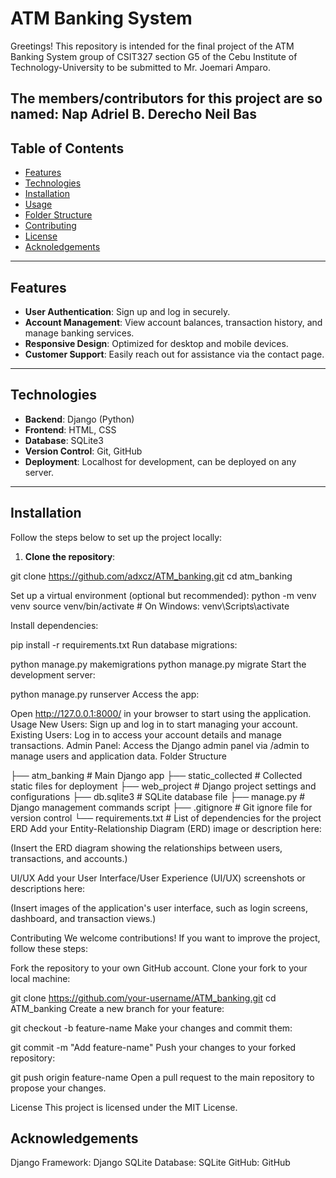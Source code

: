 # ATM Banking System

Greetings! This repository is intended for the final project of the ATM Banking System group of CSIT327 section G5 of the Cebu Institute of Technology-University to be submitted to Mr. Joemari Amparo.

The members/contributors for this project are so named:
Nap Adriel B. Derecho
Neil Bas
---

## Table of Contents

- [Features](#features)
- [Technologies](#technologies)
- [Installation](#installation)
- [Usage](#usage)
- [Folder Structure](#folder-structure)
- [Contributing](#contributing)
- [License](#license)
- [Acknoledgements](#Acknowledgements)

---

## Features

- **User Authentication**: Sign up and log in securely.
- **Account Management**: View account balances, transaction history, and manage banking services.
- **Responsive Design**: Optimized for desktop and mobile devices.
- **Customer Support**: Easily reach out for assistance via the contact page.

---

## Technologies

- **Backend**: Django (Python)
- **Frontend**: HTML, CSS
- **Database**: SQLite3
- **Version Control**: Git, GitHub
- **Deployment**: Localhost for development, can be deployed on any server.

---

## Installation

Follow the steps below to set up the project locally:

1. **Clone the repository**:
   
git clone https://github.com/adxcz/ATM_banking.git
   cd atm_banking

   
Set up a virtual environment (optional but recommended):
python -m venv venv
source venv/bin/activate  # On Windows: venv\Scripts\activate

Install dependencies:

pip install -r requirements.txt
Run database migrations:

python manage.py makemigrations
python manage.py migrate
Start the development server:

python manage.py runserver
Access the app:

Open http://127.0.0.1:8000/ in your browser to start using the application.
Usage
New Users: Sign up and log in to start managing your account.
Existing Users: Log in to access your account details and manage transactions.
Admin Panel: Access the Django admin panel via /admin to manage users and application data.
Folder Structure

├── atm_banking         # Main Django app
├── static_collected    # Collected static files for deployment
├── web_project         # Django project settings and configurations
├── db.sqlite3          # SQLite database file
├── manage.py           # Django management commands script
├── .gitignore          # Git ignore file for version control
└── requirements.txt    # List of dependencies for the project
ERD
Add your Entity-Relationship Diagram (ERD) image or description here:

(Insert the ERD diagram showing the relationships between users, transactions, and accounts.)

UI/UX
Add your User Interface/User Experience (UI/UX) screenshots or descriptions here:

(Insert images of the application's user interface, such as login screens, dashboard, and transaction views.)

Contributing
We welcome contributions! If you want to improve the project, follow these steps:

Fork the repository to your own GitHub account.
Clone your fork to your local machine:

git clone https://github.com/your-username/ATM_banking.git
cd ATM_banking
Create a new branch for your feature:

git checkout -b feature-name
Make your changes and commit them:

git commit -m "Add feature-name"
Push your changes to your forked repository:

git push origin feature-name
Open a pull request to the main repository to propose your changes.

License
This project is licensed under the MIT License.

## Acknowledgements
Django Framework: Django
SQLite Database: SQLite
GitHub: GitHub
